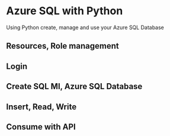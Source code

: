 # Azure SQL with Python
Using Python create, manage and use your Azure SQL Database

## Resources, Role management

## Login

## Create SQL MI, Azure SQL Database

## Insert, Read, Write

## Consume with API